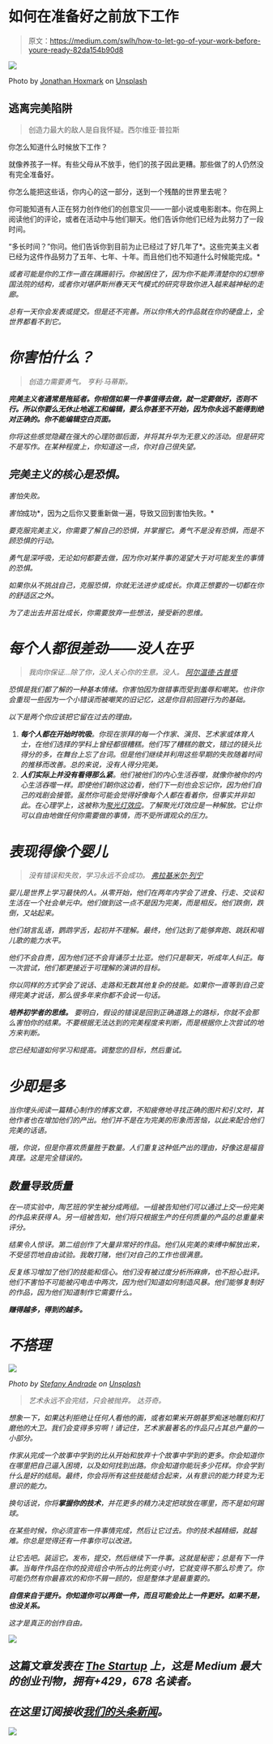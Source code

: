 # 如何在准备好之前放下工作

> 原文：<https://medium.com/swlh/how-to-let-go-of-your-work-before-youre-ready-82da154b90d8>

![](img/e6877b61cb206bd25dfd67439829101c.png)

Photo by [Jonathan Hoxmark](https://unsplash.com/@hoxmark?utm_source=medium&utm_medium=referral) on [Unsplash](https://unsplash.com?utm_source=medium&utm_medium=referral)

## 逃离完美陷阱

> 创造力最大的敌人是自我怀疑。西尔维亚·普拉斯

你怎么知道什么时候放下工作？

就像养孩子一样。有些父母从不放手，他们的孩子因此更糟。那些做了的人仍然没有完全准备好。

你怎么能把这些话，你内心的这一部分，送到一个残酷的世界里去呢？

你可能知道有人正在努力创作他们的创意宝贝——一部小说或电影剧本。你在网上阅读他们的评论，或者在活动中与他们聊天。他们告诉你他们已经为此努力了一段时间。

“多长时间？”你问。他们告诉你到目前为止已经过了好几年了*。这些完美主义者已经为这件作品努力了五年、七年、十年。而且他们也不知道什么时候能完成。*

*或者可能是你的工作一直在蹒跚前行。你被困住了，因为你不能弄清楚你的幻想帝国法院的结构，或者你对堪萨斯州春天天气模式的研究导致你进入越来越神秘的走廊。*

*总有一天你会发表或提交。但是还不完善。所以你伟大的作品就在你的硬盘上，全世界都看不到它。*

# *你害怕什么？*

> *创造力需要勇气。
> 亨利·马蒂斯。*

***完美主义者通常是拖延者。你相信如果一件事值得去做，就一定要做好，否则不行。所以你要么无休止地返工和编辑，要么你甚至不开始，因为你永远不能得到绝对正确的。你不能编辑空白页面。***

*你将这些感觉隐藏在强大的心理防御后面，并将其升华为无意义的活动。但是研究不是写作。在某种程度上，你知道这一点，你对自己很失望。*

## *完美主义的核心是恐惧。*

*害怕失败。*

*害怕*成功*，因为之后你又要重新做一遍，导致又回到害怕失败。*

*要克服完美主义，你需要了解自己的恐惧，并掌握它。勇气不是没有恐惧，而是不顾恐惧的行动。*

*勇气是深呼吸，无论如何都要去做，因为你对某件事的渴望大于对可能发生的事情的恐惧。*

*如果你从不挑战自己，克服恐惧，你就无法进步或成长。你真正想要的一切都在你的舒适区之外。*

*为了走出去并茁壮成长，你需要放弃一些想法，接受新的思维。*

# *每个人都很差劲——没人在乎*

> *我向你保证…除了你，没人关心你的生意。没人。
> [阿尔温德·古普塔](https://www.ted.com/speakers/arvind_gupta)*

*恐惧是我们都了解的一种基本情绪。你害怕因为做错事而受到羞辱和嘲笑。也许你会重现一些因为一个小错误而被嘲笑的旧记忆，这是你目前回避行为的基础。*

*以下是两个你应该把它留在过去的理由。*

1.  ***每个人都在开始时吮吸**。你现在崇拜的每一个作家、演员、艺术家或体育人士，在他们选择的学科上曾经都很糟糕。他们写了糟糕的散文，错过的镜头比得分的多，在舞台上忘了台词。但是他们继续并利用这些早期的失败随着时间的推移而改善。总的来说，没有人得分完美。*
2.  ***人们实际上并没有看得那么紧**。他们被他们的内心生活吞噬，就像你被你的内心生活吞噬一样。即使他们朝你这边看，他们下一刻也会忘记你，因为他们自己的戏剧会接管。虽然你可能会觉得好像每个人都在看着你，但事实并非如此。在心理学上，这被称为[聚光灯效应](https://www.verywellmind.com/what-is-the-spotlight-effect-3024470)。了解聚光灯效应是一种解放。它让你可以自由地做任何你需要做的事情，而不受所谓观众的压力。*

# *表现得像个婴儿*

> *没有错误和失败，学习永远不会成功。
> [弗拉基米尔·列宁](https://www.earlychildhoodeducationzone.com/quotes-about-education/)*

*婴儿是世界上学习最快的人。从零开始，他们在两年内学会了进食、行走、交谈和生活在一个社会单元中。他们做到这一点不是因为完美，而是相反。他们跌倒，跌倒，又站起来。*

*他们胡言乱语，鹦鹉学舌，起初并不理解。最终，他们达到了能够奔跑、跳跃和唱儿歌的能力水平。*

*他们不会自责，因为他们还不会背诵莎士比亚。他们只是聊天，听成年人纠正。每一次尝试，他们都更接近于可理解的演讲的目标。*

*你以同样的方式学会了说话、走路和无数其他复杂的技能。如果你一直等到自己变得完美才说话，那么很多年来你都不会说一句话。*

****培养初学者的思维。*** 要明白，假设的错误是回到正确道路上的路标，你就不会那么害怕你的结果。不要根据无法达到的完美程度来判断，而是根据你上次尝试的地方来判断。*

*您已经知道如何学习和提高。调整您的目标，然后重试。*

# *少即是多*

*当你埋头阅读一篇精心制作的博客文章，不知疲倦地寻找正确的图片和引文时，其他作者也在增加他们的产出。他们并不是在为完美的形象而苦恼，以此来配合他们完美的话语。*

*哦，你说，但是你喜欢质量胜于数量。人们重复这种低产出的理由，好像这是福音真理。这是完全错误的。*

## *数量导致质量*

*在一项实验中，陶艺班的学生被分成两组。一组被告知他们可以通过上交一份完美的作品来获得 A。另一组被告知，他们将只根据生产的任何质量的产品的总重量来评分。*

*结果令人惊讶。第二组创作了大量非常好的作品。他们从完美的束缚中解放出来，不受惩罚地自由试验。我敢打赌，他们对自己的工作也很满意。*

*反复练习增加了他们的技能和信心。他们没有被过度分析所麻痹，也不担心批评。他们不害怕不可能被闪电击中两次，因为他们知道如何制造风暴。他们能够复制好的作品，因为他们知道制作它需要什么。*

***赚得越多，得到的越多。***

# *不搭理*

*![](img/ab922f272a4d9cad382c95d51e9a7a50.png)*

*Photo by [Stefany Andrade](https://unsplash.com/@stefany_andrade?utm_source=medium&utm_medium=referral) on [Unsplash](https://unsplash.com?utm_source=medium&utm_medium=referral)*

> *艺术永远不会完结，只会被抛弃。
> 达芬奇。*

*想象一下，如果达利拒绝让任何人看他的画，或者如果米开朗基罗痴迷地雕刻和打磨他的大卫。我们会变得多穷啊！请记住，艺术家最著名的作品只占其总产量的一小部分。*

*作家从完成一个故事中学到的比从开始和放弃十个故事中学到的更多。你会知道你在哪里把自己逼入困境，以及如何找到出路。你会知道你能玩多少花样。你会学到什么是好的结局。最终，你会将所有这些技能结合起来，从有意识的能力转变为无意识的能力。*

*换句话说，你将**掌握你的技术**，并花更多的精力决定把球放在哪里，而不是如何踢球。*

*在某些时候，你必须宣布一件事情完成，然后让它过去。你的技术越精细，就越难。你总是觉得还有一件事你可以改进。*

*让它去吧。装运它。发布，提交，然后继续下一件事。这就是秘密；总是有下一件事。当每件作品在你的投资组合中所占的比例变小时，它就变得不那么珍贵了。你可能仍然有你最喜欢的和你不屑一顾的，但是整体才是最重要的。*

***自信来自于提升。你知道你可以再做一件，而且可能会比上一件更好。如果不是，也没关系。***

*这才是真正的创作自由。*

*[![](img/308a8d84fb9b2fab43d66c117fcc4bb4.png)](https://medium.com/swlh)*

## *这篇文章发表在 [The Startup](https://medium.com/swlh) 上，这是 Medium 最大的创业刊物，拥有+429，678 名读者。*

## *在这里订阅接收[我们的头条新闻](https://growthsupply.com/the-startup-newsletter/)。*

*[![](img/b0164736ea17a63403e660de5dedf91a.png)](https://medium.com/swlh)*